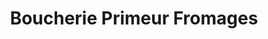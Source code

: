 ---
title: "Boucherie Primeur Fromages"
url: /ganges/boucherie-primeur-fromages/
shop: Lebensmittel
---